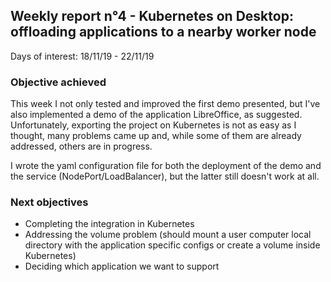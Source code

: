 ## Weekly report n°4 - Kubernetes on Desktop: offloading applications to a nearby worker node

Days of interest: 18/11/19 - 22/11/19


### Objective achieved

This week I not only tested and improved the first demo presented, but I've also implemented a demo of the application LibreOffice, as suggested.
Unfortunately, exporting the project on Kubernetes is not as easy as I thought, many problems came up and, while some of them are already addressed, others are in progress.

I wrote the yaml configuration file for both the deployment of the demo and the service (NodePort/LoadBalancer), but the latter still doesn't work at all.

### Next objectives

* Completing the integration in Kubernetes
* Addressing the volume problem (should mount a user computer local directory with the application specific configs or create a volume inside Kubernetes)
* Deciding which application we want to support
